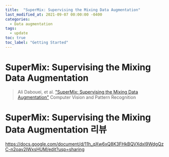 ```yaml
---
title:  "SuperMix: Supervising the Mixing Data Augmentation"
last_modified_at: 2021-09-07 00:00:00 -0400
categories: 
  - Data augmentation
tags:
  - update
toc: true
toc_label: "Getting Started"
---
```


# SuperMix: Supervising the Mixing Data Augmentation
> Ali Dabouei, et al. ["SuperMix: Supervising the Mixing Data Augmentation"](https://arxiv.org/abs/2003.05034) Computer Vision and Pattern Recognition

# SuperMix: Supervising the Mixing Data Augmentation 리뷰

https://docs.google.com/document/d/11h_qXw6xQ8K3FHkBQVXdxI9WdgQzC-n2oav2IWxsHUM/edit?usp=sharing
